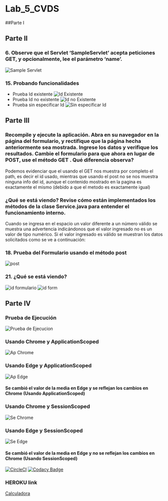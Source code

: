 # Lab_5_CVDS

##Parte I

## Parte II
### 6. Observe que el Servlet ‘SampleServlet’ acepta peticiones GET, y opcionalmente, lee el parámetro ‘name’.
![Sample Servlet](https://github.com/CarlosOrduz777/Lab05_CVDS/blob/ramitos/imagenes/parteII-2.PNG)
### 15. Probando funcionalidades
- Prueba Id existente
![Id Existente](https://github.com/CarlosOrduz777/Lab05_CVDS/blob/ramitos/imagenes/parteIII-3.PNG)
- Prueba Id no existente
![Id no Existente](https://github.com/CarlosOrduz777/Lab05_CVDS/blob/ramitos/imagenes/parteII-3.PNG)
- Prueba sin especificar Id
![Sin especificar Id](https://github.com/CarlosOrduz777/Lab05_CVDS/blob/ramitos/imagenes/parteII-4.PNG)


## Parte III

### Recompile y ejecute la aplicación. Abra en su navegador en la página del formulario, y rectifique que la página hecha anteriormente sea mostrada. Ingrese los datos y verifique los resultados. Cambie el formulario para que ahora en lugar de POST, use el método GET . Qué diferencia observa?

Podemos evidenciar que el usando el GET nos muestra por completo el path, es decir el id usado, mientras que usando el post no se nos muestra ninguna info del id, aunque el contenido mostrado en la pagina es exactamente el mismo (debido a que el metodo es exactamente igual)

### ¿Qué se está viendo? Revise cómo están implementados los métodos de la clase Service.java para entender el funcionamiento interno.

Cuando se ingresa en el espacio un valor diferente a un número válido se muestra una advertencia indicándonos que el valor ingresado no es un valor de tipo numérico. Si el valor ingresado es válido se muestran los datos solicitados como se ve a continuación:

### 18. Prueba del Formulario usando el método post
![post](https://github.com/CarlosOrduz777/Lab05_CVDS/blob/ramitos/imagenes/parteIII-2.PNG)
### 21. ¿Qué se está viendo?
![id formulario](https://github.com/CarlosOrduz777/Lab05_CVDS/blob/ramitos/imagenes/parteIII-1.PNG)
![id form](https://github.com/CarlosOrduz777/Lab05_CVDS/blob/ramitos/imagenes/parteIII-3.PNG)
## Parte IV
### Prueba de Ejecución
![Prueba de Ejecucion](https://github.com/CarlosOrduz777/Lab05_CVDS/blob/ramitos/imagenes/parteIV.PNG)
### Usando Chrome y ApplicationScoped
![Ap Chrome](https://github.com/CarlosOrduz777/Lab05_CVDS/blob/ramitos/imagenes/parteIV-1.PNG)
### Usando Edge y ApplicationScoped
![Ap Edge](https://github.com/CarlosOrduz777/Lab05_CVDS/blob/ramitos/imagenes/parteIV-2.PNG)
#### Se cambió el valor de la media en Edge y se reflejan los cambios en Chrome (Usando ApplicationScoped)
### Usando Chrome y SessionScoped
![Se Chrome](https://github.com/CarlosOrduz777/Lab05_CVDS/blob/ramitos/imagenes/parteIV-4.PNG)
### Usando Edge y SessionScoped
![Se Edge](https://github.com/CarlosOrduz777/Lab05_CVDS/blob/ramitos/imagenes/parteIV-3.PNG)
#### Se cambió el valor de la media en Edge y no se reflejan los cambios en Chrome (Usando SessionScoped)
[![CircleCI](https://circleci.com/gh/CarlosOrduz777/Lab05_CVDS/tree/master.svg?style=svg)](https://circleci.com/gh/CarlosOrduz777/Lab05_CVDS/tree/master)
[![Codacy Badge](https://app.codacy.com/project/badge/Grade/5a7b649284a142fdaa2daf01ebc4f917)](https://www.codacy.com/gh/CarlosOrduz777/Lab05_CVDS/dashboard?utm_source=github.com&amp;utm_medium=referral&amp;utm_content=CarlosOrduz777/Lab05_CVDS&amp;utm_campaign=Badge_Grade)
### HEROKU link
[Calculadora](https://lab06-ramos-orduz.herokuapp.com/)
